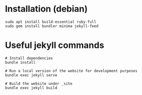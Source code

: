 # Installation (debian)
```
sudo apt install build-essential ruby-full
sudo gem install bundler minima jekyll-feed
```

# Useful jekyll commands
```
# Install dependencies
bundle install

# Run a local version of the website for development purposes
bundle exec jekyll serve

# Build the website under _site
bundle exec jekyll build
```
